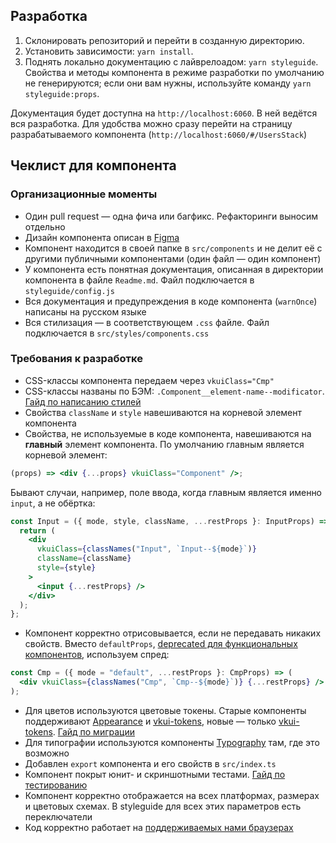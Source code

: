 ## Разработка

1. Склонировать репозиторий и перейти в созданную директорию.
2. Установить зависимости: `yarn install`.
3. Поднять локально документацию с лайврелоадом: `yarn styleguide`. Свойства и методы компонента в режиме разработки по умолчанию не генерируются; если они вам нужны, используйте команду `yarn styleguide:props`.

Документация будет доступна на `http://localhost:6060`. В ней ведётся вся разработка. Для удобства можно сразу перейти на страницу разрабатываемого компонента (`http://localhost:6060/#/UsersStack`)

## Чеклист для компонента

### Организационные моменты

- Один pull request — одна фича или багфикс. Рефакторинги выносим отдельно
- Дизайн компонента описан в [Figma](https://www.figma.com/@vk)
- Компонент находится в своей папке в `src/components` и не делит её с другими публичными компонентами (один файл — один компонент)
- У компонента есть понятная документация, описанная в директории компонента в файле `Readme.md`. Файл подключается в `styleguide/config.js`
- Вся документация и предупреждения в коде компонента (`warnOnce`) написаны на русском языке
- Вся стилизация — в соответствующем `.css` файле. Файл подключается в `src/styles/components.css`

### Требования к разработке

- CSS-классы компонента передаем через `vkuiClass="Cmp"`
- CSS-классы названы по БЭМ: `.Component__element-name--modificator`. [Гайд по написанию стилей](https://github.com/VKCOM/VKUI/blob/master/docs/CSS_GUIDE.md)
- Свойства `className` и `style` навешиваются на корневой элемент компонента
- Свойства, не используемые в коде компонента, навешиваются на **главный** элемент компонента. По умолчанию главным является корневой элемент:

```jsx
(props) => <div {...props} vkuiClass="Component" />;
```

Бывают случаи, например, поле ввода, когда главным является именно `input`, а не обёртка:

```jsx
const Input = ({ mode, style, className, ...restProps }: InputProps) => {
  return (
    <div
      vkuiClass={classNames("Input", `Input--${mode}`)}
      className={className}
      style={style}
    >
      <input {...restProps} />
    </div>
  );
};
```

- Компонент корректно отрисовывается, если не передавать никаких свойств. Вместо `defaultProps`, [deprecated для функциональных компонентов](https://github.com/facebook/react/pull/16210), используем спред:

```jsx
const Cmp = ({ mode = "default", ...restProps }: CmpProps) => (
  <div vkuiClass={classNames("Cmp", `Cmp--${mode}`)} {...restProps} />
);
```

- Для цветов используются цветовые токены. Старые компоненты поддерживают [Appearance](https://github.com/VKCOM/Appearance) и [vkui-tokens](https://github.com/VKCOM/vkui-tokens), новые — только [vkui-tokens](https://github.com/VKCOM/vkui-tokens). [Гайд по миграции](https://github.com/VKCOM/VKUI/blob/master/docs/VKUI_TOKENS_MIGRATION_GUIDE.md)
- Для типографии используются компоненты [Typography](https://vkcom.github.io/VKUI/#!/Typography) там, где это возможно
- Добавлен `export` компонента и его свойств в `src/index.ts`
- Компонент покрыт юнит- и скриншотными тестами. [Гайд по тестированию](https://github.com/VKCOM/VKUI/blob/master/docs/TESTING.md)
- Компонент корректно отображается на всех платформах, размерах и цветовых схемах. В styleguide для всех этих параметров есть переключатели
- Код корректно работает на [поддерживаемых нами браузерах](https://github.com/VKCOM/VKUI#%D0%B1%D1%80%D0%B0%D1%83%D0%B7%D0%B5%D1%80%D1%8B)
